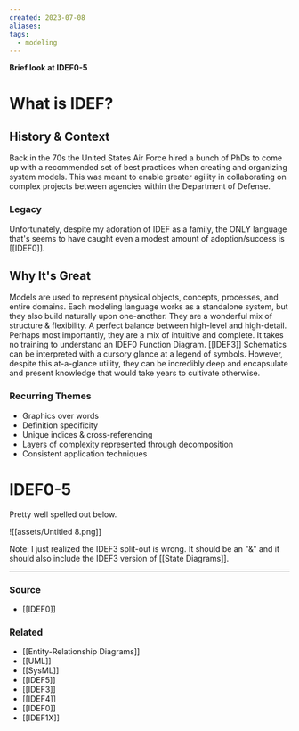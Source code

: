 ```yaml
---
created: 2023-07-08
aliases: 
tags:
  - modeling
---
```

**Brief look at IDEF0-5**

# What is IDEF?

## History & Context

Back in the 70s the United States Air Force hired a bunch of PhDs to come up with a recommended set of best practices when creating and organizing system models. This was meant to enable greater agility in collaborating on complex projects between agencies within the Department of Defense.    

### Legacy
Unfortunately, despite my adoration of IDEF as a family, the ONLY language that's seems to have caught even a modest amount of adoption/success is [[IDEF0]].

## Why It's Great

Models are used to represent physical objects, concepts, processes, and entire domains. Each modeling language works as a standalone system, but they also build naturally upon one-another. They are a wonderful mix of structure & flexibility. A perfect balance between high-level and high-detail. Perhaps most importantly, they are a mix of intuitive and complete. It takes no training to understand an IDEF0 Function Diagram. [[IDEF3]] Schematics can be interpreted with a cursory glance at a legend of symbols. However, despite this at-a-glance utility, they can be incredibly deep and encapsulate and present knowledge that would take years to cultivate otherwise.

### Recurring Themes

- Graphics over words
- Definition specificity
- Unique indices & cross-referencing
- Layers of complexity represented through decomposition
- Consistent application techniques

# IDEF0-5

Pretty well spelled out below.

![[assets/Untitled 8.png]]

Note: I just realized the IDEF3 split-out is wrong. It should be an "&" and it should also include the IDEF3 version of [[State Diagrams]].

---

### Source
- [[IDEF0]]

### Related
- [[Entity-Relationship Diagrams]] 
- [[UML]] 
- [[SysML]] 
- [[IDEF5]] 
- [[IDEF3]] 
- [[IDEF4]] 
- [[IDEF0]] 
- [[IDEF1X]]